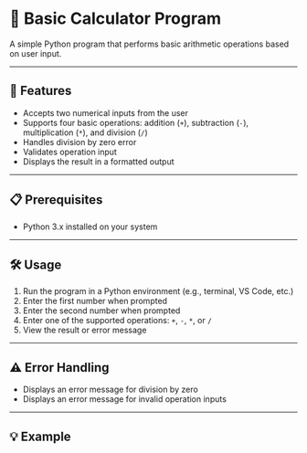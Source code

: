 # 🧮 Basic Calculator Program

A simple Python program that performs basic arithmetic operations based on user input.

---

## 🚀 Features

- Accepts two numerical inputs from the user  
- Supports four basic operations: addition (`+`), subtraction (`-`), multiplication (`*`), and division (`/`)  
- Handles division by zero error  
- Validates operation input  
- Displays the result in a formatted output  

---

## 📋 Prerequisites

- Python 3.x installed on your system

---

## 🛠️ Usage

1. Run the program in a Python environment (e.g., terminal, VS Code, etc.)
2. Enter the first number when prompted
3. Enter the second number when prompted
4. Enter one of the supported operations: `+`, `-`, `*`, or `/`
5. View the result or error message

---

## ⚠️ Error Handling

- Displays an error message for division by zero  
- Displays an error message for invalid operation inputs  

---

## 💡 Example
